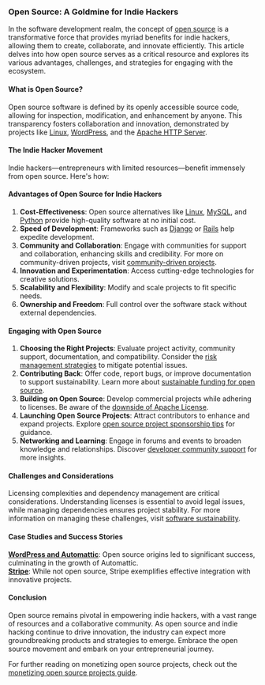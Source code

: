 ### Open Source: A Goldmine for Indie Hackers

In the software development realm, the concept of [open source](https://opensource.org/) is a transformative force that provides myriad benefits for indie hackers, allowing them to create, collaborate, and innovate efficiently. This article delves into how open source serves as a critical resource and explores its various advantages, challenges, and strategies for engaging with the ecosystem.

#### What is Open Source?

Open source software is defined by its openly accessible source code, allowing for inspection, modification, and enhancement by anyone. This transparency fosters collaboration and innovation, demonstrated by projects like [Linux](https://www.linuxfoundation.org/), [WordPress](https://wordpress.org/), and the [Apache HTTP Server](https://httpd.apache.org/).

#### The Indie Hacker Movement

Indie hackers—entrepreneurs with limited resources—benefit immensely from open source. Here's how:

#### Advantages of Open Source for Indie Hackers

1. **Cost-Effectiveness**: Open source alternatives like [Linux](https://www.linux.org/), [MySQL](https://www.mysql.com/), and [Python](https://www.python.org/) provide high-quality software at no initial cost.
2. **Speed of Development**: Frameworks such as [Django](https://www.djangoproject.com/) or [Rails](https://rubyonrails.org/) help expedite development.
3. **Community and Collaboration**: Engage with communities for support and collaboration, enhancing skills and credibility. For more on community-driven projects, visit [community-driven projects](https://www.license-token.com/wiki/community-driven-projects).
4. **Innovation and Experimentation**: Access cutting-edge technologies for creative solutions.
5. **Scalability and Flexibility**: Modify and scale projects to fit specific needs.
6. **Ownership and Freedom**: Full control over the software stack without external dependencies.

#### Engaging with Open Source

1. **Choosing the Right Projects**: Evaluate project activity, community support, documentation, and compatibility. Consider the [risk management strategies](https://www.license-token.com/wiki/risk-management-strategies) to mitigate potential issues.
2. **Contributing Back**: Offer code, report bugs, or improve documentation to support sustainability. Learn more about [sustainable funding for open source](https://www.license-token.com/wiki/sustainable-funding-for-open-source).
3. **Building on Open Source**: Develop commercial projects while adhering to licenses. Be aware of the [downside of Apache License](https://www.license-token.com/wiki/the-downside-of-apache-license-and-why-i-never-would-use-it).
4. **Launching Open Source Projects**: Attract contributors to enhance and expand projects. Explore [open source project sponsorship tips](https://www.license-token.com/wiki/open-source-project-sponsorship-tips) for guidance.
5. **Networking and Learning**: Engage in forums and events to broaden knowledge and relationships. Discover [developer community support](https://www.license-token.com/wiki/developer-community-support) for more insights.

#### Challenges and Considerations

Licensing complexities and dependency management are critical considerations. Understanding licenses is essential to avoid legal issues, while managing dependencies ensures project stability. For more information on managing these challenges, visit [software sustainability](https://www.license-token.com/wiki/software-sustainability).

#### Case Studies and Success Stories

**[WordPress and Automattic](https://automattic.com/)**: Open source origins led to significant success, culminating in the growth of Automattic.  
**[Stripe](https://stripe.com/)**: While not open source, Stripe exemplifies effective integration with innovative projects.

#### Conclusion

Open source remains pivotal in empowering indie hackers, with a vast range of resources and a collaborative community. As open source and indie hacking continue to drive innovation, the industry can expect more groundbreaking products and strategies to emerge. Embrace the open source movement and embark on your entrepreneurial journey.

For further reading on monetizing open source projects, check out the [monetizing open source projects guide](https://www.license-token.com/wiki/monetizing-open-source-projects-guide).